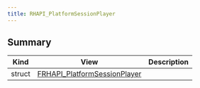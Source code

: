 ```yaml
---
title: RHAPI_PlatformSessionPlayer
---
```


## Summary
| Kind | View | Description |
|------|------|-------------|
|struct|[FRHAPI_PlatformSessionPlayer](/unreal-plugins/all/structfrhapi__platformsessionplayer/#structFRHAPI__PlatformSessionPlayer)||
